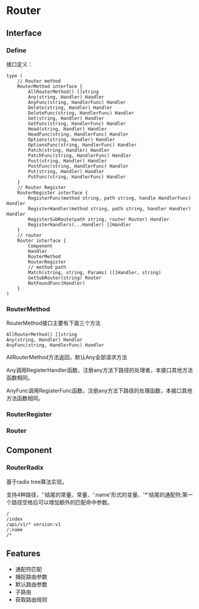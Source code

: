 # Router


## Interface

### Define

接口定义：

```golang
type (
	// Router method
	RouterMethod interface {
		AllRouterMethod() []string
		Any(string, Handler) Handler
		AnyFunc(string, HandlerFunc) Handler
		Delete(string, Handler) Handler
		DeleteFunc(string, HandlerFunc) Handler
		Get(string, Handler) Handler
		GetFunc(string, HandlerFunc) Handler
		Head(string, Handler) Handler
		HeadFunc(string, HandlerFunc) Handler
		Options(string, Handler) Handler
		OptionsFunc(string, HandlerFunc) Handler
		Patch(string, Handler) Handler
		PatchFunc(string, HandlerFunc) Handler
		Post(string, Handler) Handler
		PostFunc(string, HandlerFunc) Handler
		Put(string, Handler) Handler
		PutFunc(string, HandlerFunc) Handler
	}
	// Router Register
	RouterRegister interface {
		RegisterFunc(method string, path string, handle HandlerFunc) Handler
		RegisterHandler(method string, path string, handler Handler) Handler
		RegisterSubRoute(path string, router Router) Handler
		RegisterHandlers(...Handler) []Handler
	}
	// router
	Router interface {
		Component
		Handler
		RouterMethod
		RouterRegister
		// method path
		Match(string, string, Params) ([]Handler, string)
		GetSubRouter(string) Router
		NotFoundFunc(Handler)
	}
)
```


### RouterMethod

RouterMethod接口主要有下面三个方法

```golang
AllRouterMethod() []string
Any(string, Handler) Handler
AnyFunc(string, HandlerFunc) Handler
```

AllRouterMethod方法返回，默认Any全部请求方法

Any调用RegisterHandler函数，注册any方法下路径的处理者，本接口其他方法函数相同。

AnyFunc调用RegisterFunc函数，注册any方法下路径的处理函数，本接口其他方法函数相同。

### RouterRegister

### Router

## Component

### RouterRadix

基于radix tree算法实现。

支持4种路径，'\'结尾的常量、常量、':name'形式的变量、'\*'结尾的通配符;第一个路径空格后可以增加额外的匹配命中参数。

```
/
/index
/api/v1/* version:v1
/:name
/*
```

## Features

- 通配符匹配
- 捕捉路由参数
- 默认路由参数
- 子路由
- 获取路由规则

